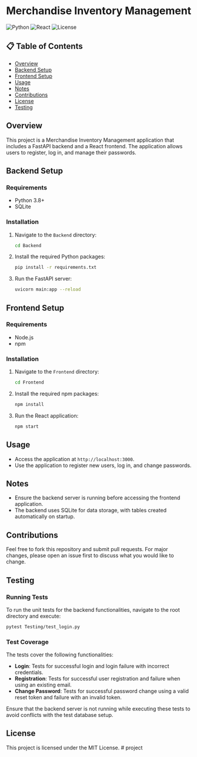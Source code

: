 # Merchandise Inventory Management

![Python](https://img.shields.io/badge/Python-3.8%2B-blue) ![React](https://img.shields.io/badge/React-17%2B-blue) ![License](https://img.shields.io/badge/License-MIT-green)

## 📋 Table of Contents
- [Overview](#overview)
- [Backend Setup](#backend-setup)
- [Frontend Setup](#frontend-setup)
- [Usage](#usage)
- [Notes](#notes)
- [Contributions](#contributions)
- [License](#license)
- [Testing](#testing)

## Overview
This project is a Merchandise Inventory Management application that includes a FastAPI backend and a React frontend. The application allows users to register, log in, and manage their passwords.

## Backend Setup

### Requirements
- Python 3.8+
- SQLite

### Installation
1. Navigate to the `Backend` directory:
   ```bash
   cd Backend
   ```
2. Install the required Python packages:
   ```bash
   pip install -r requirements.txt
   ```
3. Run the FastAPI server:
   ```bash
   uvicorn main:app --reload
   ```

## Frontend Setup

### Requirements
- Node.js
- npm

### Installation
1. Navigate to the `Frontend` directory:
   ```bash
   cd Frontend
   ```
2. Install the required npm packages:
   ```bash
   npm install
   ```
3. Run the React application:
   ```bash
   npm start
   ```

## Usage
- Access the application at `http://localhost:3000`.
- Use the application to register new users, log in, and change passwords.

## Notes
- Ensure the backend server is running before accessing the frontend application.
- The backend uses SQLite for data storage, with tables created automatically on startup.

## Contributions
Feel free to fork this repository and submit pull requests. For major changes, please open an issue first to discuss what you would like to change.

## Testing

### Running Tests
To run the unit tests for the backend functionalities, navigate to the root directory and execute:

```bash
pytest Testing/test_login.py
```

### Test Coverage
The tests cover the following functionalities:
- **Login**: Tests for successful login and login failure with incorrect credentials.
- **Registration**: Tests for successful user registration and failure when using an existing email.
- **Change Password**: Tests for successful password change using a valid reset token and failure with an invalid token.

Ensure that the backend server is not running while executing these tests to avoid conflicts with the test database setup.

## License
This project is licensed under the MIT License.
#   p r o j e c t  
 